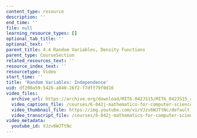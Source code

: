 ```yaml
---
content_type: resource
description: ''
end_time: ''
file: null
learning_resource_types: []
optional_tab_title: ''
optional_text: ''
parent_title: 4.4 Random Variables, Density Functions
parent_type: CourseSection
related_resources_text: ''
resource_index_text: ''
resourcetype: Video
start_time: ''
title: 'Random Variables: Independence'
uid: df290a59-5426-a840-26f2-f7dff79f0d16
video_files:
  archive_url: https://archive.org/download/MIT6.042JS15/MIT6_042JS15_ranvarindep_video_ipod.mp4
  video_captions_file: /courses/6-042j-mathematics-for-computer-science-spring-2015/869ab8142cee5d6a988e374e333e9e8a_VJzv6WJTtNc.vtt
  video_thumbnail_file: https://img.youtube.com/vi/VJzv6WJTtNc/default.jpg
  video_transcript_file: /courses/6-042j-mathematics-for-computer-science-spring-2015/b1f28d90d2ba97203c3edf64dfbc7c0e_VJzv6WJTtNc.pdf
video_metadata:
  youtube_id: VJzv6WJTtNc
---
```

